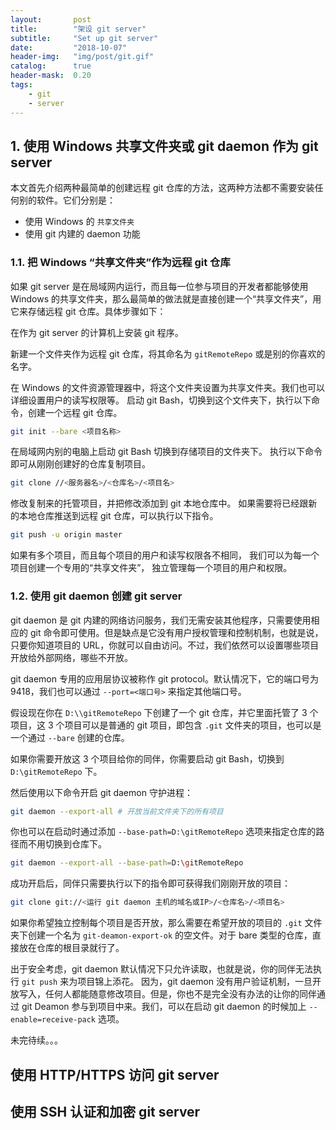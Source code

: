 ```yaml
---
layout:       post
title:        "架设 git server"
subtitle:     "Set up git server"
date:         "2018-10-07"
header-img:   "img/post/git.gif"
catalog:      true
header-mask:  0.20
tags:
    - git
    - server
---
```


## 1. 使用 Windows 共享文件夹或 git daemon 作为 git server

本文首先介绍两种最简单的创建远程 git 仓库的方法，这两种方法都不需要安装任何别的软件。它们分别是：
- 使用 Windows 的 `共享文件夹`
- 使用 git 内建的 daemon 功能

### 1.1. 把 Windows “共享文件夹”作为远程 git 仓库

如果 git server 是在局域网内运行，而且每一位参与项目的开发者都能够使用 Windows 的共享文件夹，那么最简单的做法就是直接创建一个“共享文件夹”，用它来存储远程 git 仓库。具体步骤如下：

在作为 git server 的计算机上安装 git 程序。

新建一个文件夹作为远程 git 仓库，将其命名为 `gitRemoteRepo` 或是别的你喜欢的名字。 

在 Windows 的文件资源管理器中，将这个文件夹设置为共享文件夹。我们也可以详细设置用户的读写权限等。
启动 git Bash，切换到这个文件夹下，执行以下命令，创建一个远程 git 仓库。

```sh
git init --bare <项目名称>
```

在局域网内别的电脑上启动 git Bash 切换到存储项目的文件夹下。
执行以下命令即可从刚刚创建好的仓库复制项目。

```sh
git clone //<服务器名>/<仓库名>/<项目名>
```

修改复制来的托管项目，并把修改添加到 git 本地仓库中。
如果需要将已经跟新的本地仓库推送到远程 git 仓库，可以执行以下指令。

```sh
git push -u origin master
```

如果有多个项目，而且每个项目的用户和读写权限各不相同，
我们可以为每一个项目创建一个专用的“共享文件夹”，
独立管理每一个项目的用户和权限。

### 1.2. 使用 git daemon 创建 git server

git daemon 是 git 内建的网络访问服务，我们无需安装其他程序，只需要使用相应的 git 命令即可使用。但是缺点是它没有用户授权管理和控制机制，也就是说，只要你知道项目的 URL，你就可以自由访问。不过，我们依然可以设置哪些项目开放给外部网络，哪些不开放。

git daemon 专用的应用层协议被称作 git protocol。默认情况下，它的端口号为 9418，我们也可以通过 `--port=<端口号>` 来指定其他端口号。

假设现在你在 `D:\\gitRemoteRepo` 下创建了一个 git 仓库，并它里面托管了 3 个项目，这 3 个项目可以是普通的 git 项目，即包含 `.git` 文件夹的项目，也可以是一个通过 `--bare` 创建的仓库。

如果你需要开放这 3 个项目给你的同伴，你需要启动 git Bash，切换到 `D:\gitRemoteRepo` 下。

然后使用以下命令开启 git daemon 守护进程：

```sh
git daemon --export-all # 开放当前文件夹下的所有项目
```

你也可以在启动时通过添加 `--base-path=D:\gitRemoteRepo` 选项来指定仓库的路径而不用切换到仓库下。

```sh
git daemon --export-all --base-path=D:\gitRemoteRepo
```

成功开启后，同伴只需要执行以下的指令即可获得我们刚刚开放的项目：

```sh
git clone git://<运行 git daemon 主机的域名或IP>/<仓库名>/<项目名>
```

如果你希望独立控制每个项目是否开放，那么需要在希望开放的项目的 `.git` 文件夹下创建一个名为 `git-deamon-export-ok` 的空文件。对于 bare 类型的仓库，直接放在仓库的根目录就行了。

出于安全考虑，git daemon 默认情况下只允许读取，也就是说，你的同伴无法执行 `git push` 来为项目锦上添花。
因为，git daemon 没有用户验证机制，一旦开放写入，任何人都能随意修改项目。但是，你也不是完全没有办法的让你的同伴通过 git Deamon 参与到项目中来。我们，可以在启动 git daemon 的时候加上 `--enable=receive-pack` 选项。


未完待续。。。


## 使用 HTTP/HTTPS 访问 git server



## 使用 SSH 认证和加密 git server